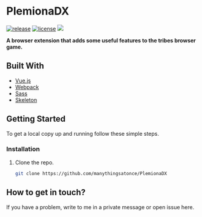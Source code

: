 # PlemionaDX

<a href="https://github.com/manythingsatonce/PlemionaDX/releases"><img alt="release" src="https://img.shields.io/github/v/release/manythingsatonce/PlemionaDX?include_prereleases"></a> <a href="https://github.com/manythingsatonce/PlemionaDX/blob/master/LICENSE"><img alt="license" src="https://img.shields.io/github/license/manythingsatonce/PlemionaDX"></a> <a href="https://github.com/manythingsatonce/PlemionaDX/issues"><img src="https://img.shields.io/github/issues/manythingsatonce/PlemionaDX"></a>

**A browser extension that adds some useful features to the tribes browser game.**

## Built With

* [Vue.js](https://vuejs.org)
* [Webpack](https://webpack.js.org)
* [Sass](https://sass-lang.com)
* [Skeleton](http://getskeleton.com)

## Getting Started

To get a local copy up and running follow these simple steps.

### Installation

1. Clone the repo.

   ```sh
   git clone https://github.com/manythingsatonce/PlemionaDX
   ```

## How to get in touch?

If you have a problem, write to me in a private message or open issue here.
